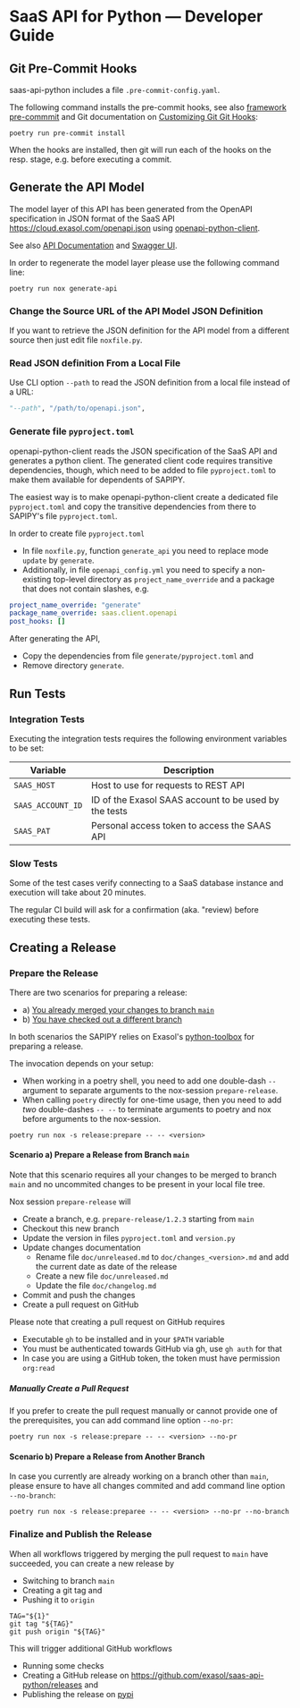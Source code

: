 # SaaS API for Python &mdash; Developer Guide

## Git Pre-Commit Hooks

saas-api-python includes a file `.pre-commit-config.yaml`.

The following command installs the pre-commit hooks, see also [framework pre-commmit](https://pre-commit.com/) and Git documentation on [Customizing Git Git Hooks](https://git-scm.com/book/en/v2/Customizing-Git-Git-Hooks):

```shell
poetry run pre-commit install
```

When the hooks are installed, then git will run each of the hooks on the resp. stage, e.g. before executing a commit.

## Generate the API Model

The model layer of this API has been generated from the OpenAPI specification in JSON format of the SaaS API https://cloud.exasol.com/openapi.json using [openapi-python-client](https://github.com/openapi-generators/openapi-python-client).

See also [API Documentation](https://docs.exasol.com/saas/administration/rest_api/rest_api.htm) and [Swagger UI](https://cloud.exasol.com/openapi/index.html).

In order to regenerate the model layer please use the following command line:

```shell
poetry run nox generate-api
```

### Change the Source URL of the API Model JSON Definition

If you want to retrieve the JSON definition for the API model from a different source then just edit file `noxfile.py`.

### Read JSON definition From a Local File

Use CLI option `--path` to read the JSON definition from a local file instead of a URL:

```python
"--path", "/path/to/openapi.json",
```

### Generate file `pyproject.toml`

openapi-python-client reads the JSON specification of the SaaS API and generates a python client. The generated client code requires transitive dependencies, though, which need to be added to file `pyproject.toml` to make them available for dependents of SAPIPY.

The easiest way is to make openapi-python-client create a dedicated file `pyproject.toml` and copy the transitive dependencies from there to SAPIPY's file `pyproject.toml`.

In order to create file `pyproject.toml`
* In file `noxfile.py`, function `generate_api` you need to replace mode `update` by `generate`.
* Additionally, in file `openapi_config.yml` you need to specify a non-existing top-level directory as `project_name_override` and a package that does not contain slashes, e.g.

```yaml
project_name_override: "generate"
package_name_override: saas.client.openapi
post_hooks: []
```

After generating the API,
* Copy the dependencies from file `generate/pyproject.toml` and
* Remove directory `generate`.

## Run Tests

### Integration Tests

Executing the integration tests requires the following environment variables to be set:

| Variable          | Description                                           |
|-------------------|-------------------------------------------------------|
| `SAAS_HOST`       | Host to use for requests to REST API                  |
| `SAAS_ACCOUNT_ID` | ID of the Exasol SAAS account to be used by the tests |
| `SAAS_PAT`        | Personal access token to access the SAAS API          |

### Slow Tests

Some of the test cases verify connecting to a SaaS database instance and execution will take about 20 minutes.

The regular CI build will ask for a confirmation (aka. "review) before executing these tests.

## Creating a Release

### Prepare the Release

There are two scenarios for preparing a release:
* a) [You already merged your changes to branch `main`](#scenario-a-prepare-a-release-from-branch-main)
* b) [You have checked out a different branch](#scenario-b-prepare-a-release-from-another-branch)

In both scenarios the SAPIPY relies on Exasol's [python-toolbox](https://github.com/exasol/python-toolbox) for preparing a release.

The invocation depends on your setup:
* When working in a poetry shell, you need to add one double-dash `--` argument to separate arguments to the nox-session `prepare-release`.
* When calling `poetry` directly for one-time usage, then you need to add _two_ double-dashes `-- --` to terminate arguments to poetry and nox before arguments to the nox-session.

```shell
poetry run nox -s release:prepare -- -- <version>
```

#### Scenario a) Prepare a Release from Branch `main`

Note that this scenario requires all your changes to be merged to branch `main` and no uncommited changes to be present in your local file tree.

Nox session `prepare-release` will
* Create a branch, e.g. `prepare-release/1.2.3` starting from `main`
* Checkout this new branch
* Update the version in files `pyproject.toml` and `version.py`
* Update changes documentation
  * Rename file `doc/unreleased.md` to `doc/changes_<version>.md` and add the current date as date of the release
  * Create a new file `doc/unreleased.md`
  * Update the file `doc/changelog.md`
* Commit and push the changes
* Create a pull request on GitHub

Please note that creating a pull request on GitHub requires
* Executable `gh` to be installed and in your `$PATH` variable
* You must be authenticated towards GitHub via gh, use `gh auth` for that
* In case you are using a GitHub token, the token must have permission `org:read`

##### Manually Create a Pull Request

If you prefer to create the pull request manually or cannot provide one of the prerequisites, you can add command line option `--no-pr`:

```shell
poetry run nox -s release:prepare -- -- <version> --no-pr
```

#### Scenario b) Prepare a Release from Another Branch

In case you currently are already working on a branch other than `main`, please ensure to have all changes commited and add command line option `--no-branch`:

```shell
poetry run nox -s release:preparee -- -- <version> --no-pr --no-branch
```

### Finalize and Publish the Release

When all workflows triggered by merging the pull request to `main` have succeeded, you can create a new release by
* Switching to branch `main`
* Creating a git tag and
* Pushing it to `origin`

```shell
TAG="${1}"
git tag "${TAG}"
git push origin "${TAG}"
```

This will trigger additional GitHub workflows
* Running some checks
* Creating a GitHub release on https://github.com/exasol/saas-api-python/releases and
* Publishing the release on [pypi](https://pypi.org/project/exasol-saas-api)
